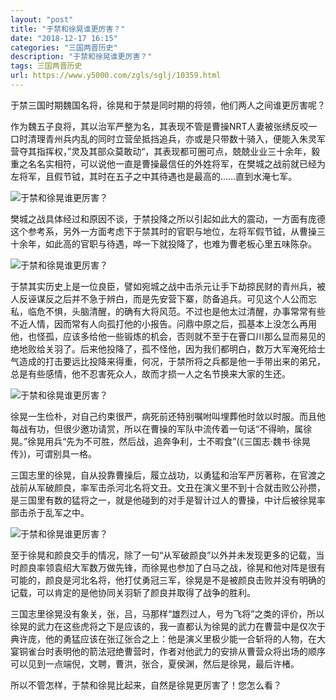 ```yaml
---
layout: "post"
title: "于禁和徐晃谁更厉害？"
date: "2018-12-17 16:15"
categories: "三国两晋历史"
description: "于禁和徐晃谁更厉害？"
tags: 三国两晋历史
url: https://www.y5000.com/zgls/sglj/10359.html
---
```






于禁三国时期魏国名将，徐晃和于禁是同时期的将领，他们两人之间谁更厉害呢？

作为魏五子良将，其以治军严整为名，其表现不管是曹操NRT人妻被张绣反咬一口时清理青州兵内乱的同时立营垒抵挡追兵，亦或是只带数十骑入，便能入朱灵军营夺其指挥权，”灵及其部众莫敢动“，其表现都可圈可点，兢兢业业三十余年，毅重之名名实相符，可以说他一直是曹操最信任的外姓将军，在樊城之战前就已经为左将军，且假节钺，其时在五子之中其待遇也是最高的……直到水淹七军。

![于禁和徐晃谁更厉害？](/uploads/allimg/170112/6-1F112145641421.JPG)

樊城之战具体经过和原因不谈，于禁投降之所以引起如此大的震动，一方面有庞德这个参考系，另外一方面考虑下于禁其时的官职与地位，左将军假节钺，从曹操三十余年，如此高的官职与待遇，哗一下就投降了，也难为曹老板心里五味陈杂。

![于禁和徐晃谁更厉害？](/uploads/allimg/170112/6-1F112145GH44.JPG)

于禁其实历史上是一位良臣，譬如宛城之战中击杀元让手下劫掠民财的青州兵，被人反诬谋反之后并不急于辨白，而是先安营下寨，防备追兵。可见这个人公而忘私，临危不惧，头脑清醒，的确有大将风范。不过也是他太过清醒，办事常常有些不近人情，因而常有人向孤打他的小报告。问鼎中原之后，孤基本上没怎么再用他，也怪孤，应该多给他一些锻炼的机会，否则就不至于在罾口川那么显而易见的绝地败给关羽了。后来他投降了，孤不怪他，因为我们都明白，数万大军淹死给士气造成的打击要远比投降来得重，何况，于禁所将之兵都是他一手带出来的弟兄，总是有些感情，他不忍害死众人，故而才损一人之名节换来大家的生还。

![于禁和徐晃谁更厉害？](/uploads/allimg/170112/6-1F112145K43R.JPG)

徐晃一生俭朴，对自己约束很严，病死前还特别嘱咐叫埋葬他时敛以时服。而且他每战有功，但很少邀功请赏，所以在曹操的军队中流传着一句话“不得晌，属徐晃。”徐晃用兵“先为不可胜，然后战，追奔争利，士不暇食”(《三国志·魏书·徐晃传》)，可谓别具一格。

三国志里的徐晃，自从投靠曹操后，履立战功，以勇猛和治军严厉著称，在官渡之战前从军破颜良，率军击杀河北名将文丑。文丑在演义里不到十合就击败公孙攒，是三国里有数的猛将之一，就是他碰到的对手是智计过人的曹操，中计后被徐晃率部击杀于乱军之中。

![于禁和徐晃谁更厉害？](/uploads/allimg/170112/6-1F112145R4437.JPG)

至于徐晃和颜良交手的情况，除了一句“从军破颜良”以外并未发现更多的记载，当时颜良率领袁绍大军数万做先锋，而徐晃也参加了白马之战，徐晃和他对阵是很有可能的，颜良是河北名将，他打仗勇冠三军，徐晃是不是被颜良击败并没有明确的记载，可以肯定的是他协同关羽斩了颜良并取得了战争的胜利。

三国志里徐晃没有象关，张，吕，马那样“雄烈过人，号为飞将”之类的评价，所以徐晃的武力在这些虎将之下是应该的，我一直都认为徐晃的武力在曹营中是仅次于典许庞，他的勇猛应该在张辽张合之上：他是演义里极少能一合斩将的人物，在大宴铜雀台时表明他的箭法冠绝曹营时，作者对他武力的安排从曹营众将出场的顺序可以见到一点端倪，文聘，曹洪，张合，夏侯渊，然后是徐晃，最后许楮。

所以不管怎样，于禁和徐晃比起来，自然是徐晃更厉害了！您怎么看？
